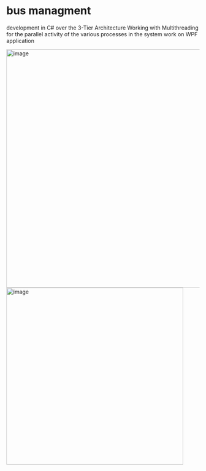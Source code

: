# bus managment

 development in C# over the 3-Tier Architecture
 Working with Multithreading for the parallel activity of the various processes in the system
 work on WPF application
 
 <img width="621" alt="image" src="https://github.com/hana-tamar-nehemia/bus_project/assets/73160604/2d2207a5-5a45-4236-9dc6-325a17f0ac72">


<img width="461" alt="image" src="https://github.com/hana-tamar-nehemia/bus_project/assets/73160604/65942668-8510-4fa5-a24e-3016b9ff9a88">

